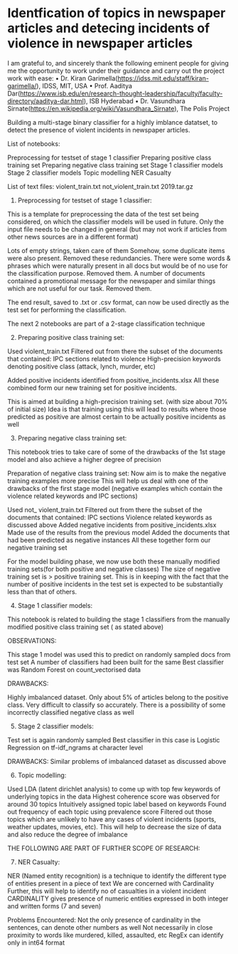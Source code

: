 # Identfication of topics in newspaper articles and detecing incidents of violence in newspaper articles


I am grateful to, and sincerely thank the following eminent people for giving me the opportunity to work under their guidance and carry out the project work with ease:
• Dr. Kiran Garimella(https://idss.mit.edu/staff/kiran-garimella/), IDSS, MIT, USA
• Prof. Aaditya Dar(https://www.isb.edu/en/research-thought-leadership/faculty/faculty-directory/aaditya-dar.html), ISB Hyderabad
• Dr. Vasundhara Sirnate(https://en.wikipedia.org/wiki/Vasundhara_Sirnate), The Polis Project



Building a multi-stage binary classifier for a highly imblance datatset, to detect the presence of violent incidents in newspaper articles.

List of notebooks:

Preprocessing for testset of stage 1 classifier
Preparing positive class training set
Preparing negative class training set
Stage 1 classifier models
Stage 2 classifier models
Topic modelling
NER Casualty

List of text files:
violent_train.txt
not_violent_train.txt
2019.tar.gz



1. Preprocessing for testset of stage 1 classifier:

This is a template for preprocessing the data of the test set being considered, on which the classifier models will be used in future. Only the input file needs to be changed in general (but may not work if articles from other news sources are in a different format)


Lots of empty strings, taken care of them
Somehow, some duplicate items were also present. Removed these redundancies.
There were some words & phrases which were naturally present in all docs but would be of no use for the classification purpose. Removed them. 
A number of documents contained a promotional message for the newspaper and similar things which are not useful for our task. Removed them. 

The end result, saved to .txt or .csv format, can now be used directly as the test set for performing the classification.





The next 2 notebooks are part of a 2-stage classification technique







2. Preparing positive class training set:

Used violent_train.txt
Filtered out from there the subset of the documents that contained:
IPC sections related to violence
High-precision keywords denoting positive class (attack, lynch, murder, etc)

Added positive incidents identified from positive_incidents.xlsx
All these combined form our new training set for positive incidents.

This is aimed at building a high-precision training set. (with size about 70% of initial size)
Idea is that training using this will lead to results where those predicted as positive are almost certain to be actually positive incidents as well



3. Preparing negative class training set:

This notebook tries to take care of some of the drawbacks of the 1st stage model and also achieve a higher degree of precision

Preparation of negative class training set:
Now aim is to make the negative training examples more precise
This will help us deal with one of the drawbacks of the first stage model (negative examples which contain the violence related keywords and IPC sections)

Used not_ violent_train.txt
Filtered out from there the subset of the documents that contained:
IPC sections
Violence related keywords as discussed above
Added negative incidents from positive_incidents.xlsx
Made use of the results from the previous model
Added the documents that had been predicted as negative instances
All these together form our negative training set

For the model building phase, we now use both these manually modified training sets(for both positive and negative classes)
The size of negative training set is > positive training set. This is in keeping with the fact that the number of positive incidents in the test set is expected to be substantially less than that of others.

4. Stage 1 classifier models:

This notebook is related to building the stage 1 classifiers from the manually modified positive class training set ( as stated above)


OBSERVATIONS:

This stage 1 model was used this to predict on randomly sampled docs from test set 
A number of classifiers had been built for the same
Best classifier was Random Forest on count_vectorised data

DRAWBACKS:

Highly imbalanced dataset. Only about 5% of articles belong to the positive class. Very difficult to classify so accurately.
There is a possibility of some incorrectly classified negative class as well




5. Stage 2 classifier models:

Test set is again randomly sampled 
Best classifier in this case is Logistic Regression on tf-idf_ngrams at character level

DRAWBACKS:
Similar problems of imbalanced dataset as discussed above




6. Topic modelling:

Used LDA (latent dirichlet analysis) to come up with top few keywords of underlying topics in the data
Highest coherence score was observed for around 30 topics
Intuitively assigned topic label based on keywords
Found out frequency of each topic using prevalence score
Filtered out those topics which are unlikely to have any cases of violent incidents (sports, weather updates, movies, etc). 
This will help to decrease the size of data and also reduce the degree of imbalance



THE FOLLOWING ARE PART OF FURTHER SCOPE OF RESEARCH:


7. NER Casualty:

NER (Named entity recognition) is a technique to identify the different type of entities present in a piece of text
We are concerned with Cardinality 
Further, this will help to identify no of casualties in a violent incident
CARDINALITY gives presence of numeric entities expressed in both integer and written forms 
(7 and seven)

Problems Encountered:
Not the only presence of cardinality in the sentences, can denote other numbers as well
Not necessarily in close proximity to words like murdered, killed, assaulted, etc
RegEx can identify only in int64 format




